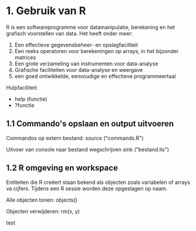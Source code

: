 # 1. Gebruik van R

R is een softwareprogramme voor datamanipulatie, berekening en het grafisch voorstellen van data. Het heeft onder meer: 

1. Een effectieve gegevensbeheer- en opslagfaciliteit
2. Een reeks operatoren voor berekeningen op arrays, in het bijzonder matrices
3. Een grote verzameling van instrumenten voor data-analyse
4. Grafische faciliteiten voor data-analyse en weergave
5. een goed ontwikkelde, eenvoudige en effectieve programmeertaal

Hulpfaciliteit: 

* help (functie)
* ?functie

## 1.1 Commando's opslaan en output uitvoeren

Commandos op extern bestand: 
	source ("commands.R")

Uitvoer van console naar bestand wegschrijven
	sink ("bestand.lis")

## 1.2 R omgeving en workspace

Entiteiten die R creëert staan bekend als objecten zoals variabelen of arrays va cijfers. Tijdens een R sessie worden deze opgeslagen op naam.

Alle objecten tonen:
	objects()

Objecten verwijderen: 
	rm(x, y)

test

